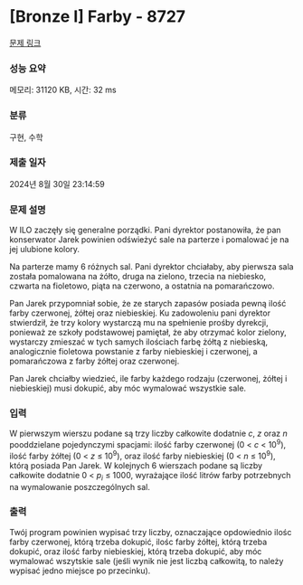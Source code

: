 # [Bronze I] Farby - 8727 

[문제 링크](https://www.acmicpc.net/problem/8727) 

### 성능 요약

메모리: 31120 KB, 시간: 32 ms

### 분류

구현, 수학

### 제출 일자

2024년 8월 30일 23:14:59

### 문제 설명

<p>W ILO zaczęły się generalne porządki. Pani dyrektor postanowiła, że pan konserwator Jarek powinien odświeżyć sale na parterze i pomalować je na jej ulubione kolory.</p>

<p>Na parterze mamy 6 różnych sal. Pani dyrektor chciałaby, aby pierwsza sala została pomalowana na żółto, druga na zielono, trzecia na niebiesko, czwarta na fioletowo, piąta na czerwono, a ostatnia na pomarańczowo.</p>

<p>Pan Jarek przypomniał sobie, że ze starych zapasów posiada pewną ilość farby czerwonej, żółtej oraz niebieskiej. Ku zadowoleniu pani dyrektor stwierdził, że trzy kolory wystarczą mu na spełnienie prośby dyrekcji, ponieważ ze szkoły podstawowej pamiętał, że aby otrzymać kolor zielony, wystarczy zmieszać w tych samych ilościach farbę żółtą z niebieską, analogicznie fioletowa powstanie z farby niebieskiej i czerwonej, a pomarańczowa z farby żółtej oraz czerwonej.</p>

<p>Pan Jarek chciałby wiedzieć, ile farby każdego rodzaju (czerwonej, żółtej i niebieskiej) musi dokupić, aby móc wymalować wszystkie sale.</p>

### 입력 

 <p>W pierwszym wierszu podane są trzy liczby całkowite dodatnie <em>c</em>, <em>z</em> oraz <em>n</em> pooddzielane pojedynczymi spacjami: ilość farby czerwonej (0 < <em>c</em> < 10<sup>9</sup>), ilość farby żółtej (0 < <em>z</em> ≤ 10<sup>9</sup>), oraz ilość farby niebieskiej (0 < <em>n</em> ≤ 10<sup>9</sup>), którą posiada Pan Jarek. W kolejnych 6 wierszach podane są liczby całkowite dodatnie 0 < <em>p<sub>i</sub></em> ≤ 1000, wyrażające ilość litrów farby potrzebnych na wymalowanie poszczególnych sal.</p>

### 출력 

 <p>Twój program powinien wypisać trzy liczby, oznaczające opdowiednio ilośc farby czerwonej, którą trzeba dokupić, ilośc farby żółtej, którą trzeba dokupić, oraz ilość farby niebieskiej, którą trzeba dokupić, aby móc wymalować wszytskie sale (jeśli wynik nie jest liczbą całkowitą, to należy wypisać jedno miejsce po przecinku).</p>

